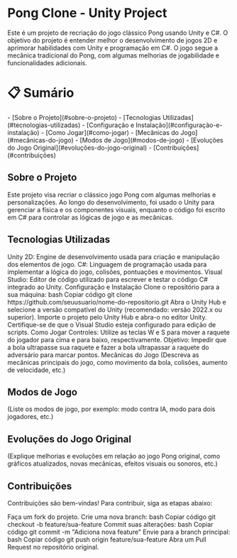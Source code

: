 <h1>Pong Clone - Unity Project</h1>
<p>Este é um projeto de recriação do jogo clássico Pong usando Unity e C#. O objetivo do projeto é entender melhor o desenvolvimento de jogos 2D e aprimorar habilidades com Unity e programação em C#. O jogo segue a mecânica tradicional do Pong, com algumas melhorias de jogabilidade e funcionalidades adicionais.</p>

<h1>📋 Sumário</h1>
- [Sobre o Projeto](#sobre-o-projeto)
- [Tecnologias Utilizadas](#tecnologias-utilizadas)
- [Configuração e Instalação](#configuração-e-instalação)
- [Como Jogar](#como-jogar)
- [Mecânicas do Jogo](#mecânicas-do-jogo)
- [Modos de Jogo](#modos-de-jogo)
- [Evoluções do Jogo Original](#evoluções-do-jogo-original)
- [Contribuições](#contribuições)

<h2>Sobre o Projeto</h2>
Este projeto visa recriar o clássico jogo Pong com algumas melhorias e personalizações. Ao longo do desenvolvimento, foi usado o Unity para gerenciar a física e os componentes visuais, enquanto o código foi escrito em C# para controlar as lógicas de jogo e as mecânicas.

<h2>Tecnologias Utilizadas</h2>
Unity 2D: Engine de desenvolvimento usada para criação e manipulação dos elementos de jogo.
C#: Linguagem de programação usada para implementar a lógica do jogo, colisões, pontuações e movimentos.
Visual Studio: Editor de código utilizado para escrever e testar o código C# integrado ao Unity.
Configuração e Instalação
Clone o repositório para a sua máquina:
bash
Copiar código
git clone https://github.com/seuusuario/nome-do-repositorio.git
Abra o Unity Hub e selecione a versão compatível do Unity (recomendado: versão 2022.x ou superior).
Importe o projeto pelo Unity Hub e abra-o no editor Unity.
Certifique-se de que o Visual Studio esteja configurado para edição de scripts.
Como Jogar
Controles: Utilize as teclas W e S para mover a raquete do jogador para cima e para baixo, respectivamente.
Objetivo: Impedir que a bola ultrapasse sua raquete e fazer a bola ultrapassar a raquete do adversário para marcar pontos.
Mecânicas do Jogo
(Descreva as mecânicas principais do jogo, como movimento da bola, colisões, aumento de velocidade, etc.)

<h2>Modos de Jogo</h2>
(Liste os modos de jogo, por exemplo: modo contra IA, modo para dois jogadores, etc.)

<h2>Evoluções do Jogo Original</h2>
(Explique melhorias e evoluções em relação ao jogo Pong original, como gráficos atualizados, novas mecânicas, efeitos visuais ou sonoros, etc.)

<h2>Contribuições</h2>
Contribuições são bem-vindas! Para contribuir, siga as etapas abaixo:

Faça um fork do projeto.
Crie uma nova branch:
bash
Copiar código
git checkout -b feature/sua-feature
Commit suas alterações:
bash
Copiar código
git commit -m "Adiciona nova feature"
Envie para a branch principal:
bash
Copiar código
git push origin feature/sua-feature
Abra um Pull Request no repositório original.
